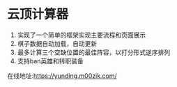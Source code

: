 # 云顶计算器
1. 实现了一个简单的框架实现主要流程和页面展示
2. 棋子数据自动加载，自动更新
3. 最多计算三个空缺位置的最佳阵容，以打分形式逆序排列
4. 支持ban英雄和转职装备

在线地址:https://yunding.m00zik.com/
